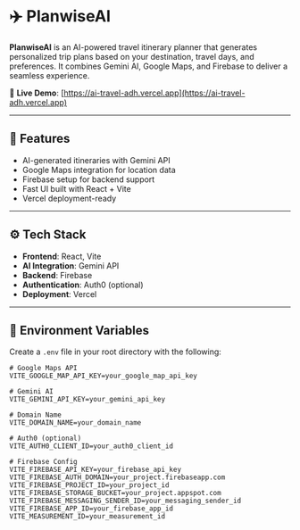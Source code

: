 # ✈️ PlanwiseAI

**PlanwiseAI** is an AI-powered travel itinerary planner that generates personalized trip plans based on your destination, travel days, and preferences. It combines Gemini AI, Google Maps, and Firebase to deliver a seamless experience.

🚀 **Live Demo**: [https://ai-travel-adh.vercel.app](https://ai-travel-adh.vercel.app)

---
 
## 🌟 Features

- AI-generated itineraries with Gemini API
- Google Maps integration for location data
- Firebase setup for backend support
- Fast UI built with React + Vite
- Vercel deployment-ready

---

## ⚙️ Tech Stack

- **Frontend**: React, Vite  
- **AI Integration**: Gemini API  
- **Backend**: Firebase  
- **Authentication**: Auth0 (optional)  
- **Deployment**: Vercel  

---

## 🔐 Environment Variables

Create a `.env` file in your root directory with the following:

```env
# Google Maps API
VITE_GOOGLE_MAP_API_KEY=your_google_map_api_key

# Gemini AI
VITE_GEMINI_API_KEY=your_gemini_api_key

# Domain Name
VITE_DOMAIN_NAME=your_domain_name

# Auth0 (optional)
VITE_AUTH0_CLIENT_ID=your_auth0_client_id

# Firebase Config
VITE_FIREBASE_API_KEY=your_firebase_api_key
VITE_FIREBASE_AUTH_DOMAIN=your_project.firebaseapp.com
VITE_FIREBASE_PROJECT_ID=your_project_id
VITE_FIREBASE_STORAGE_BUCKET=your_project.appspot.com
VITE_FIREBASE_MESSAGING_SENDER_ID=your_messaging_sender_id
VITE_FIREBASE_APP_ID=your_firebase_app_id
VITE_MEASUREMENT_ID=your_measurement_id
